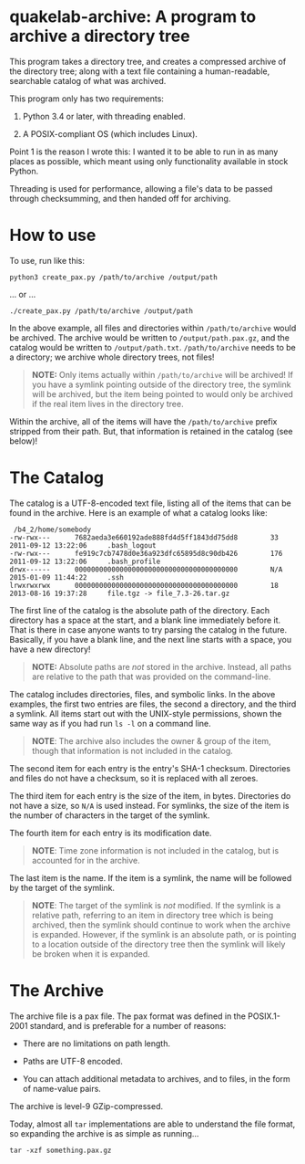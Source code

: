 # quakelab-archive: A program to archive a directory tree

This program takes a directory tree, and creates a compressed archive of the
directory tree; along with a text file containing a human-readable, searchable
catalog of what was archived.

This program only has two requirements:

1. Python 3.4 or later, with threading enabled.

2. A POSIX-compliant OS (which includes Linux).

Point 1 is the reason I wrote this: I wanted it to be able to run in as many
places as possible, which meant using only functionality available in stock
Python.

Threading is used for performance, allowing a file's data to be passed through
checksumming, and then handed off for archiving.

# How to use

To use, run like this:

    python3 create_pax.py /path/to/archive /output/path

… or …

    ./create_pax.py /path/to/archive /output/path

In the above example, all files and directories within `/path/to/archive` would
be archived.  The archive would be written to `/output/path.pax.gz`, and the
catalog would be written to `/output/path.txt`.  `/path/to/archive` needs to be
a directory; we archive whole directory trees, not files!

> **NOTE:** Only items actually within `/path/to/archive` will be archived!
> If you have a symlink pointing outside of the directory tree, the symlink
> will be archived, but the item being pointed to would only be archived if the
> real item lives in the directory tree.

Within the archive, all of the items will have the `/path/to/archive` prefix
stripped from their path.  But, that information is retained in the catalog
(see below)!

# The Catalog

The catalog is a UTF-8-encoded text file, listing all of the items that can be
found in the archive.  Here is an example of what a catalog looks like:

    
     /b4_2/home/somebody
    -rw-rwx---      7682aeda3e660192ade888fd4d5ff1843dd75dd8        33      2011-09-12 13:22:06     .bash_logout
    -rw-rwx---      fe919c7cb7478d0e36a923dfc65895d8c90db426        176     2011-09-12 13:22:06     .bash_profile
    drwx------      0000000000000000000000000000000000000000        N/A     2015-01-09 11:44:22     .ssh
    lrwxrwxrwx      0000000000000000000000000000000000000000        18      2013-08-16 19:37:28     file.tgz -> file_7.3-26.tar.gz

The first line of the catalog is the absolute path of the directory.  Each
directory has a space at the start, and a blank line immediately before it.
That is there in case anyone wants to try parsing the catalog in the future.
Basically, if you have a blank line, and the next line starts with a space, you
have a new directory!

> **NOTE:** Absolute paths are _not_ stored in the archive.  Instead, all paths
> are relative to the path that was provided on the command-line.

The catalog includes directories, files, and symbolic links.  In the above
examples, the first two entries are files, the second a directory, and the
third a symlink.  All items start out with the UNIX-style permissions, shown
the same way as if you had run `ls -l` on a command line.

> **NOTE**: The archive also includes the owner & group of the item, though
> that information is not included in the catalog.

The second item for each entry is the entry's SHA-1 checksum.  Directories and
files do not have a checksum, so it is replaced with all zeroes.

The third item for each entry is the size of the item, in bytes.  Directories
do not have a size, so `N/A` is used instead.  For symlinks, the size of the
item is the number of characters in the target of the symlink.

The fourth item for each entry is its modification date.

> **NOTE**: Time zone information is not included in the catalog, but is
> accounted for in the archive.

The last item is the name.  If the item is a symlink, the name will be followed
by the target of the symlink.

> **NOTE**: The target of the symlink is _not_ modified.  If the symlink is a
> relative path, referring to an item in directory tree which is being
> archived, then the symlink should continue to work when the archive is
> expanded.  However, if the symlink is an absolute path, or is pointing to a
> location outside of the directory tree then the symlink will likely be broken
> when it is expanded.

# The Archive

The archive file is a pax file.  The pax format was defined in the POSIX.1-2001
standard, and is preferable for a number of reasons:

* There are no limitations on path length.

* Paths are UTF-8 encoded.

* You can attach additional metadata to archives, and to files, in the form of
  name-value pairs.

The archive is level-9 GZip-compressed.

Today, almost all `tar` implementations are able to understand the file format,
so expanding the archive is as simple as running…

    tar -xzf something.pax.gz
